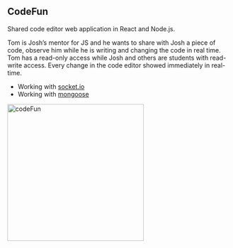 ## CodeFun
 Shared code editor web application in React and Node.js.

Tom is Josh’s mentor for JS and he wants to share with Josh a piece of code, observe him while he is writing and changing the code in real time.
Tom has a read-only access while Josh and others are students with read-write access.
Every change in the code editor showed immediately in real-time.

* Working with [socket.io](https://socket.io/)
* Working with [mongoose](https://www.mongodb.com/)
<img width="308" alt="codeFun" src="https://github.com/GalMiles/CodeFun/assets/58370322/53edaeb1-9d89-4f2f-85ba-d0a18b50d98c">



